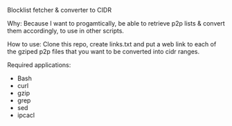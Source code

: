Blocklist fetcher & converter to CIDR

Why:
Because I want to progamtically, be able to retrieve p2p lists & convert them accordingly, to use in other scripts.

How to use:
Clone this repo, create links.txt and put a web link to each of the gziped p2p files that you want to be converted into cidr ranges.

Required applications:
- Bash
- curl
- gzip
- grep
- sed
- ipcacl